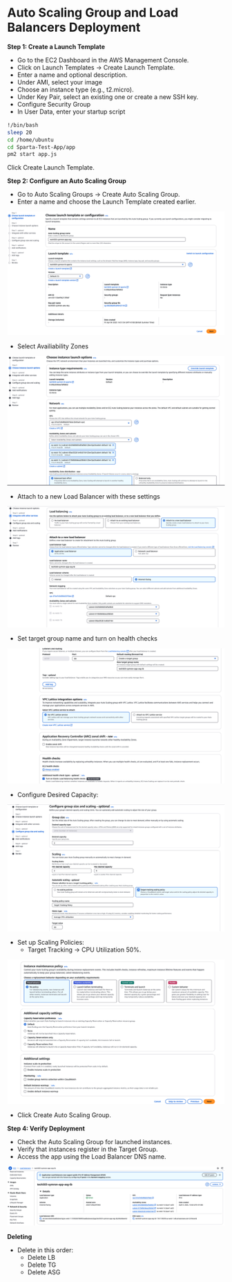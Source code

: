 # Auto Scaling Group and Load Balancers Deployment

**Step 1: Create a Launch Template**

- Go to the EC2 Dashboard in the AWS Management Console.
- Click on Launch Templates → Create Launch Template.
- Enter a name and optional description.
- Under AMI, select your image
- Choose an instance type (e.g., t2.micro).
- Under Key Pair, select an existing one or create a new SSH key.
- Configure Security Group
- In User Data, enter your startup script

```bash
!/bin/bash
sleep 20
cd /home/ubuntu
cd Sparta-Test-App/app
pm2 start app.js
```

Click Create Launch Template.

**Step 2: Configure an Auto Scaling Group**

- Go to Auto Scaling Groups → Create Auto Scaling Group.
- Enter a name and choose the Launch Template created earlier.

![ASG Setup Screenshot](Images/Screenshot%202025-04-04%20at%2014.56.24.png)

- Select Availiability Zones

![Screenshot](Images/Screenshot%202025-04-04%20at%2014.57.00.png)

- Attach to a new Load Balancer with these settings

![Screenshot](Images/Screenshot%202025-04-04%20at%2014.57.33.png)

- Set target group name and turn on health checks

![Screenshot](Images/Screenshot%202025-04-04%20at%2014.58.12.png)

- Configure Desired Capacity:

![Screenshot](Images/Screenshot%202025-04-04%20at%2014.59.08.png)

- Set up Scaling Policies:
    - Target Tracking → CPU Utilization 50%.

![Screenshot](Images/Screenshot%202025-04-04%20at%2014.59.26.png)

- Click Create Auto Scaling Group.

**Step 4: Verify Deployment**

- Check the Auto Scaling Group for launched instances.
- Verify that instances register in the Target Group.
- Access the app using the Load Balancer DNS name.

![Screenshot](Images/Screenshot%202025-04-04%20at%2015.13.12.png)

**Deleting**

- Delete in this order:
  - Delete LB
  - Delete TG
  - Delete ASG
